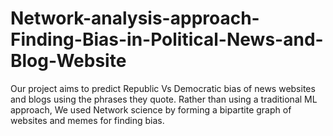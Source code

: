# Network-analysis-approach-Finding-Bias-in-Political-News-and-Blog-Website
Our project aims to predict Republic Vs Democratic bias of news websites and blogs using the phrases they quote. Rather than using a traditional ML approach, We used Network science by forming a bipartite graph of websites and memes for finding bias.
